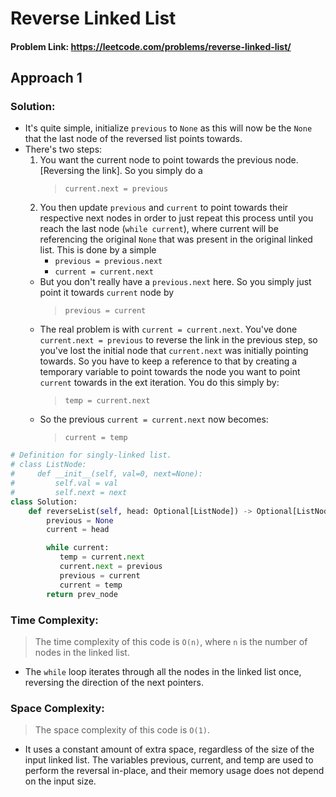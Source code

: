 # Reverse Linked List

#### Problem Link: https://leetcode.com/problems/reverse-linked-list/

## Approach 1

### Solution:

- It's quite simple, initialize `previous` to `None` as this will now be the `None` that the last node of the reversed list points towards.
- There's two steps:
  1. You want the current node to point towards the previous node. [Reversing the link]. So you simply do a
     > `current.next = previous`
  2. You then update `previous` and `current` to point towards their respective next nodes in order to just repeat this process until you reach the last node (`while current`), where current will be referencing the original `None` that was present in the original linked list. This is done by a simple
     - `previous = previous.next`
     - `current = current.next`
  - But you don't really have a `previous.next` here. So you simply just point it towards `current` node by
    > `previous = current`
  - The real problem is with `current = current.next`. You've done `current.next = previous` to reverse the link in the previous step, so you've lost the initial node that `current.next` was initially pointing towards. So you have to keep a reference to that by creating a temporary variable to point towards the node you want to point `current` towards in the ext iteration. You do this simply by:
    > `temp = current.next`
  - So the previous `current = current.next` now becomes:
    > `current = temp`

```py
# Definition for singly-linked list.
# class ListNode:
#     def __init__(self, val=0, next=None):
#         self.val = val
#         self.next = next
class Solution:
    def reverseList(self, head: Optional[ListNode]) -> Optional[ListNode]:
        previous = None
        current = head

        while current:
           temp = current.next
           current.next = previous
           previous = current
           current = temp
        return prev_node
```

### Time Complexity:

> The time complexity of this code is `O(n)`, where `n` is the number of nodes in the linked list.

- The `while` loop iterates through all the nodes in the linked list once, reversing the direction of the next pointers.

### Space Complexity:

> The space complexity of this code is `O(1)`.

- It uses a constant amount of extra space, regardless of the size of the input linked list. The variables previous, current, and temp are used to perform the reversal in-place, and their memory usage does not depend on the input size.
